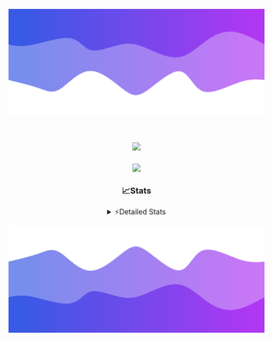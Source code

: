 ![Header](./header.png)
<div align="center">

<h1 align="center">
  <a href="https://git.io/typing-svg">
    <img src="https://readme-typing-svg.herokuapp.com/?lines=Hello,+There!+%F0%9F%91%8B;This+is+chicho.;Owner+on+Ocean;&center=true&size=25">
  </a>
</h1>
  
<p align="center">
  <img src="https://lanyard.cnrad.dev/api/852683595378196480" />
</p>

### 📈Stats
<details>
    <summary> ⚡Detailed Stats</summary>
    <br/>

<!--START_SECTION:waka-->
![Code Time](http://img.shields.io/badge/Code%20Time-1%2C097%20hrs%2043%20mins-blue)

![Profile Views](http://img.shields.io/badge/Profile%20Views-2-blue)

**🐱 My GitHub Data** 

> 📦 189.3 kB Used in GitHub's Storage 
 > 
> 🏆 0 Contributions in the Year 2025
 > 
> 🚫 Not Opted to Hire
 > 
> 📜 15 Public Repositories 
 > 
> 🔑 13 Private Repositories 
 > 
**I'm a Night 🦉** 

```text
🌞 Morning                24 commits          █░░░░░░░░░░░░░░░░░░░░░░░░   04.43 % 
🌆 Daytime                73 commits          ███░░░░░░░░░░░░░░░░░░░░░░   13.47 % 
🌃 Evening                240 commits         ███████████░░░░░░░░░░░░░░   44.28 % 
🌙 Night                  205 commits         █████████░░░░░░░░░░░░░░░░   37.82 % 
```
📅 **I'm Most Productive on Friday** 

```text
Monday                   29 commits          █░░░░░░░░░░░░░░░░░░░░░░░░   05.35 % 
Tuesday                  117 commits         █████░░░░░░░░░░░░░░░░░░░░   21.59 % 
Wednesday                85 commits          ████░░░░░░░░░░░░░░░░░░░░░   15.68 % 
Thursday                 73 commits          ███░░░░░░░░░░░░░░░░░░░░░░   13.47 % 
Friday                   127 commits         ██████░░░░░░░░░░░░░░░░░░░   23.43 % 
Saturday                 62 commits          ███░░░░░░░░░░░░░░░░░░░░░░   11.44 % 
Sunday                   49 commits          ██░░░░░░░░░░░░░░░░░░░░░░░   09.04 % 
```


📊 **This Week I Spent My Time On** 

```text
🕑︎ Time Zone: America/Argentina/Buenos_Aires

💬 Programming Languages: 
TypeScript               21 hrs 47 mins      ██████████████████████░░░   87.79 % 
JavaScript               2 hrs 28 mins       ██░░░░░░░░░░░░░░░░░░░░░░░   09.97 % 
Python                   19 mins             ░░░░░░░░░░░░░░░░░░░░░░░░░   01.32 % 
Other                    11 mins             ░░░░░░░░░░░░░░░░░░░░░░░░░   00.76 % 
JSON                     2 mins              ░░░░░░░░░░░░░░░░░░░░░░░░░   00.15 % 

🔥 Editors: 
Cursor                   24 hrs 49 mins      █████████████████████████   100.00 % 

🐱‍💻 Projects: 
ocean-backend            24 hrs 49 mins      █████████████████████████   100.00 % 

💻 Operating System: 
Windows                  24 hrs 49 mins      █████████████████████████   100.00 % 
```

**I Mostly Code in JavaScript** 

```text
JavaScript               10 repos            ███████░░░░░░░░░░░░░░░░░░   27.78 % 
HTML                     7 repos             █████░░░░░░░░░░░░░░░░░░░░   19.44 % 
TypeScript               4 repos             ███░░░░░░░░░░░░░░░░░░░░░░   11.11 % 
Astro                    2 repos             █░░░░░░░░░░░░░░░░░░░░░░░░   05.56 % 
SCSS                     1 repo              █░░░░░░░░░░░░░░░░░░░░░░░░   02.78 % 
```




 Last Updated on 27/02/2025 14:16:10 UTC
<!--END_SECTION:waka-->
</details>

![Footer](./footer.png)
